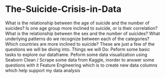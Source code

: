 # The-Suicide-Crisis-in-Data
What is the relationship between the age of suicide and the number of suicides? Is one age group more inclined to suicide, or is their correlation? What is the relationship between the sex and the number of suicides? What underlying patterns do we recognize between each of the categories? Which countries are more inclined to suicide? These are just a few of the questions we will be diving into.  Things we will Do:  Peform some basic tasks to explore our dataframe.  Peform some data visualization using Seaborn  Clean / Scrape some data from Kaggle, inorder to answer some questions with it  Feature Engineering which is to create new data columns which help support my data analysis
